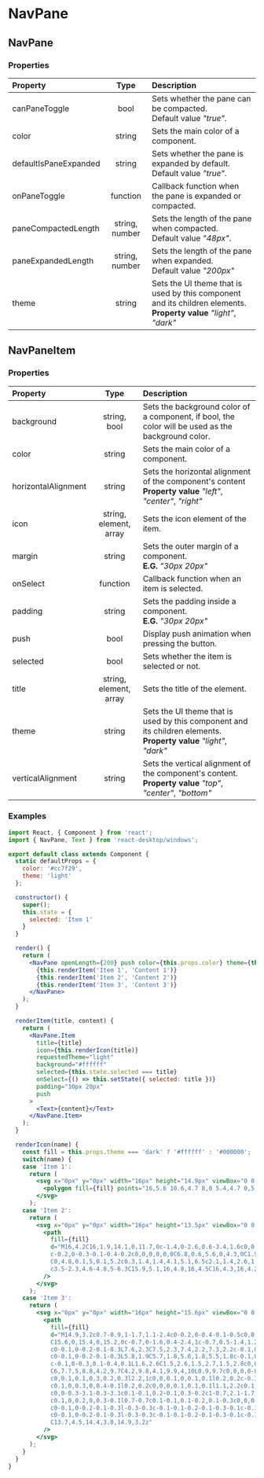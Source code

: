 # NavPane

## NavPane

### Properties

Property              | Type           | Description
:-------------------- | :-------------:| :----------
canPaneToggle         | bool           | Sets whether the pane can be compacted. <br/>Default value _"true"_.
color                 | string         | Sets the main color of a component.
defaultIsPaneExpanded | string         | Sets whether the pane is expanded by default. <br/>Default value _"true"_.
onPaneToggle          | function       | Callback function when the pane is expanded or compacted.
paneCompactedLength   | string, number | Sets the length of the pane when compacted.<br/>Default value _"48px"_.
paneExpandedLength    | string, number | Sets the length of the pane when expanded.<br/>Default value _"200px"_
theme                 | string         | Sets the UI theme that is used by this component and its children elements.<br/>__Property value__ _"light"_, _"dark"_

## NavPaneItem

### Properties

Property             | Type                   | Description
:------------------- | :---------------------:| :----------
background           | string, bool           | Sets the background color of a component, if bool, the color will be used as the background color.
color                | string                 | Sets the main color of a component.
horizontalAlignment  | string                 | Sets the horizontal alignment of the component's content<br/>__Property value__ _"left"_, _"center"_, _"right"_
icon                 | string, element, array | Sets the icon element of the item.
margin               | string                 | Sets the outer margin of a component.<br/>__E.G.__ _"30px 20px"_
onSelect             | function               | Callback function when an item is selected.
padding              | string                 | Sets the padding inside a component.<br/>__E.G.__ _"30px 20px"_
push                 | bool                   | Display push animation when pressing the button.
selected             | bool                   | Sets whether the item is selected or not.
title                | string, element, array | Sets the title of the element.
theme                | string                 | Sets the UI theme that is used by this component and its children elements.<br/>__Property value__ _"light"_, _"dark"_
verticalAlignment    | string                 | Sets the vertical alignment of the component's content.<br/>__Property value__ _"top"_, _"center"_, _"bottom"_

### Examples

```jsx
import React, { Component } from 'react';
import { NavPane, Text } from 'react-desktop/windows';

export default class extends Component {
  static defaultProps = {
    color: '#cc7f29',
    theme: 'light'
  };

  constructor() {
    super();
    this.state = {
      selected: 'Item 1'
    }
  }

  render() {
    return (
      <NavPane openLength={200} push color={this.props.color} theme={this.props.theme}>
        {this.renderItem('Item 1', 'Content 1')}
        {this.renderItem('Item 2', 'Content 2')}
        {this.renderItem('Item 3', 'Content 3')}
      </NavPane>
    );
  }

  renderItem(title, content) {
    return (
      <NavPane.Item
        title={title}
        icon={this.renderIcon(title)}
        requestedTheme="light"
        background="#ffffff"
        selected={this.state.selected === title}
        onSelect={() => this.setState({ selected: title })}
        padding="10px 20px"
        push
      >
        <Text>{content}</Text>
      </NavPane.Item>
    );
  }

  renderIcon(name) {
    const fill = this.props.theme === 'dark' ? '#ffffff' : '#000000';
    switch(name) {
    case 'Item 1':
      return (
        <svg x="0px" y="0px" width="16px" height="14.9px" viewBox="0 0 16 14.9">
          <polygon fill={fill} points="16,5.6 10.6,4.7 8,0 5.4,4.7 0,5.7 3.8,9.6 3.1,14.9 8,12.6 13,14.8 12.3,9.5 "/>
        </svg>
      );
    case 'Item 2':
      return (
        <svg x="0px" y="0px" width="16px" height="13.5px" viewBox="0 0 16 13.5">
          <path
            fill={fill}
            d="M16,4.2C16,1.9,14.1,0,11.7,0c-1.4,0-2.6,0.6-3.4,1.6c0,0,0,0,0,0C8.3,1.7,8.1,1.8,8,1.8
            c-0.2,0-0.3-0.1-0.4-0.2c0,0,0,0,0,0C6.8,0.6,5.6,0,4.3,0C1.9,0,0,1.9,0,4.2c0,0,0,0.1,0,0.1l0,0c0,0,0,0.1,0,0.3
            C0,4.8,0.1,5,0.1,5.2c0.3,1.4,1.4,4.1,5.1,6.5c2.1,1.4,2.6,1.8,2.8,1.8c0,0,0,0,0,0c0,0,0,0,0,0c0.1,0,0.7-0.4,2.8-1.8
            c3.5-2.3,4.6-4.8,5-6.3C15.9,5.1,16,4.8,16,4.5C16,4.3,16,4.2,16,4.2L16,4.2C16,4.2,16,4.2,16,4.2z"
          />
        </svg>
      );
    case 'Item 3':
      return (
        <svg x="0px" y="0px" width="16px" height="15.6px" viewBox="0 0 16 15.6">
          <path
            fill={fill}
            d="M14.9,3.2c0.7-0.9,1-1.7,1.1-2.4c0-0.2,0-0.4-0.1-0.5c0,0,0-0.1-0.1-0.1c0,0-0.1-0.1-0.1-0.1
            C15.6,0,15.4,0,15.2,0c-0.7,0-1.6,0.4-2.4,1c-0.7,0.5-1.4,1.2-2.4,2.3C10.2,3.5,10,3.6,9.8,3.8L8.3,3.4L7.9,3.3C8,3.2,8.1,3.1,8.1,3
            c0-0.1,0-0.2-0.1-0.3L7.6,2.3C7.5,2.3,7.4,2.2,7.3,2.2c-0.1,0-0.2,0-0.3,0.1L6.5,2.8L6.2,2.8c0.1-0.1,0.1-0.2,0.1-0.3
            c0-0.1,0-0.2-0.1-0.3L5.8,1.9C5.7,1.8,5.6,1.8,5.5,1.8c-0.1,0-0.2,0-0.3,0.1L4.7,2.3L2.8,1.8c0,0-0.1,0-0.1,0
            c-0.1,0-0.3,0.1-0.4,0.1L1.6,2.6C1.5,2.6,1.5,2.7,1.5,2.8c0,0.1,0.1,0.3,0.2,0.3l4.1,2.2c0,0,0.1,0.1,0.1,0.1L7,6.6
            C6,7.7,5,8.8,4.2,9.7C4.2,9.8,4.1,9.9,4,10L0.9,9.7c0,0,0,0-0.1,0c-0.1,0-0.3,0.1-0.4,0.2l-0.3,0.3C0,10.3,0,10.4,0,10.5
            c0,0.1,0.1,0.3,0.2,0.3l2.2,1c0,0,0.1,0,0.1,0.1l0.2,0.2c-0.1,0.2-0.1,0.3-0.1,0.4c0,0.2,0.1,0.3,0.2,0.4C2.9,13,3,13.1,3.2,13.1
            c0.1,0,0.3,0,0.4-0.1l0.2,0.2c0,0,0,0.1,0.1,0.1l1.1,2.2c0.1,0.1,0.2,0.2,0.4,0.2c0.1,0,0.2,0,0.3-0.1l0.3-0.3C6,15.1,6,14.9,6,14.8
            c0,0-0.3-3.1-0.3-3.1c0.1-0.1,0.2-0.1,0.3-0.2c1-0.7,2.1-1.7,3.2-2.7l1.2,1.1c0,0,0.1,0.1,0.1,0.1l2.3,4c0.1,0.1,0.2,0.2,0.3,0.2
            c0.1,0,0.2,0,0.3-0.1l0.7-0.7c0.1-0.1,0.1-0.2,0.1-0.3c0,0,0-0.1,0-0.1l-0.5-1.8L13.6,11l0.5-0.4c0.1-0.1,0.1-0.2,0.1-0.3
            c0-0.1,0-0.2-0.1-0.3l-0.3-0.3c-0.1-0.1-0.2-0.1-0.3-0.1c-0.1,0-0.2,0-0.3,0.1l-0.1-0.3l0.5-0.5c0.1-0.1,0.1-0.2,0.1-0.3
            c0-0.1,0-0.2-0.1-0.3l-0.3-0.3c-0.1-0.1-0.2-0.1-0.3-0.1c-0.1,0-0.2,0-0.3,0.1L12.1,6c0.2-0.2,0.4-0.4,0.6-0.5
            C13.7,4.5,14.4,3.8,14.9,3.2z"
          />
        </svg>
      );
    }
  }
}
```
